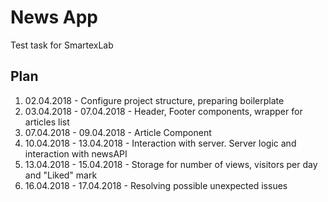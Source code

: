 # News App
Test task for SmartexLab
## Plan
1) 02.04.2018 - Configure project structure, preparing boilerplate
2) 03.04.2018 - 07.04.2018 - Header, Footer components, wrapper for articles list
3) 07.04.2018 - 09.04.2018 - Article Component
4) 10.04.2018 - 13.04.2018 - Interaction with server. Server logic and interaction with newsAPI
5) 13.04.2018 - 15.04.2018 - Storage for number of views, visitors per day and "Liked" mark
6) 16.04.2018 - 17.04.2018 - Resolving possible unexpected issues
